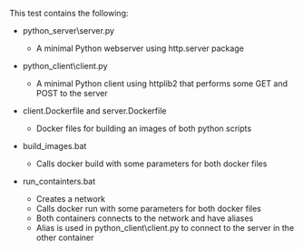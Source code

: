 This test contains the following:

- python_server\server.py
    - A minimal Python webserver using http.server package
- python_client\client.py
    - A minimal Python client using httplib2 that performs some GET and POST to the server

- client.Dockerfile and server.Dockerfile
    - Docker files for building an images of both python scripts

- build_images.bat
    - Calls docker build with some parameters for both docker files

- run_containters.bat
    - Creates a network
    - Calls docker run with some parameters for both docker files
    - Both containers connects to the network and have aliases
    - Alias is used in python_client\client.py to connect to the server in the other container

